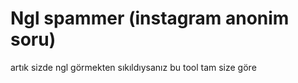 # Ngl spammer (instagram anonim soru)
artık sizde ngl görmekten sıkıldıysanız bu tool tam size göre
